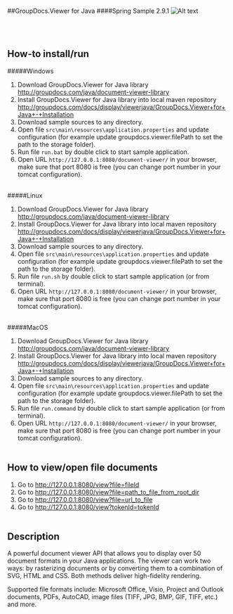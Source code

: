 ##GroupDocs.Viewer for Java
####Spring Sample 2.9.1
![Alt text](https://media.licdn.com/media/p/7/005/059/258/39b2da3.png "GroupDocs")

<br/><br/>

How-to install/run
------

#####Windows
1. Download GroupDocs.Viewer for Java library http://groupdocs.com/java/document-viewer-library
2. Install GroupDocs.Viewer for Java library into local maven repository http://groupdocs.com/docs/display/viewerjava/GroupDocs.Viewer+for+Java+-+Installation
3. Download sample sources to any directory.
4. Open file `src\main\resources\application.properties` and update configuration (for example update groupdocs.viewer.filePath to set the path to the storage folder).
5. Run file `run.bat` by double click to start sample application.
6. Open URL `http://127.0.0.1:8080/document-viewer/` in your browser, make sure that port 8080 is free (you can change port number in your tomcat configuration).
<br/><br/>

#####Linux
1. Download GroupDocs.Viewer for Java library http://groupdocs.com/java/document-viewer-library
2. Install GroupDocs.Viewer for Java library into local maven repository http://groupdocs.com/docs/display/viewerjava/GroupDocs.Viewer+for+Java+-+Installation
3. Download sample sources to any directory.
4. Open file `src\main\resources\application.properties` and update configuration (for example update groupdocs.viewer.filePath to set the path to the storage folder).
5. Run file `run.sh` by double click to start sample application (or from terminal).
6. Open URL `http://127.0.0.1:8080/document-viewer/` in your browser, make sure that port 8080 is free (you can change port number in your tomcat configuration).
<br/><br/>

#####MacOS
1. Download GroupDocs.Viewer for Java library http://groupdocs.com/java/document-viewer-library
2. Install GroupDocs.Viewer for Java library into local maven repository http://groupdocs.com/docs/display/viewerjava/GroupDocs.Viewer+for+Java+-+Installation
3. Download sample sources to any directory.
4. Open file `src\main\resources\application.properties` and update configuration (for example update groupdocs.viewer.filePath to set the path to the storage folder).
5. Run file `run.command` by double click to start sample application (or from terminal).
6. Open URL `http://127.0.0.1:8080/document-viewer/` in your browser, make sure that port 8080 is free (you can change port number in your tomcat configuration).
<br/><br/>


How to view/open file documents
---------------
1. Go to http://127.0.0.1:8080/view?file=fileId
2. Go to http://127.0.0.1:8080/view?file=path_to_file_from_root_dir
3. Go to http://127.0.0.1:8080/view?file=url_to_file
4. Go to http://127.0.0.1:8080/view?tokenId=tokenId
<br/><br/>


Description
---------------
A powerful document viewer API that allows you to display over 50 document formats in your Java applications. The viewer can work two ways: by rasterizing documents or by converting them to a combination of SVG, HTML and CSS. Both methods deliver high-fidelity rendering.

Supported file formats include: Microsoft Office, Visio, Project and Outlook documents, PDFs, AutoCAD, image files (TIFF, JPG, BMP, GIF, TIFF, etc.) and more.
